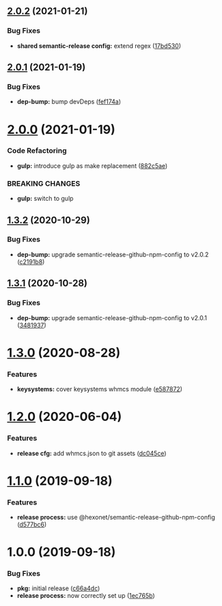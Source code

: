 ## [2.0.2](https://github.com/hexonet/semantic-release-github-whmcsbase-config/compare/v2.0.1...v2.0.2) (2021-01-21)


### Bug Fixes

* **shared semantic-release config:** extend regex ([17bd530](https://github.com/hexonet/semantic-release-github-whmcsbase-config/commit/17bd530c6d9498d859c6959085174c4ff69ba7cf))

## [2.0.1](https://github.com/hexonet/semantic-release-github-whmcsbase-config/compare/v2.0.0...v2.0.1) (2021-01-19)


### Bug Fixes

* **dep-bump:** bump devDeps ([fef174a](https://github.com/hexonet/semantic-release-github-whmcsbase-config/commit/fef174a54bcdd601335feaabece86503babf67a4))

# [2.0.0](https://github.com/hexonet/semantic-release-github-whmcsbase-config/compare/v1.3.2...v2.0.0) (2021-01-19)


### Code Refactoring

* **gulp:** introduce gulp as make replacement ([882c5ae](https://github.com/hexonet/semantic-release-github-whmcsbase-config/commit/882c5aec1a310e25e073e6f96a256ca252624969))


### BREAKING CHANGES

* **gulp:** switch to gulp

## [1.3.2](https://github.com/hexonet/semantic-release-github-whmcsbase-config/compare/v1.3.1...v1.3.2) (2020-10-29)


### Bug Fixes

* **dep-bump:** upgrade semantic-release-github-npm-config to v2.0.2 ([c2191b8](https://github.com/hexonet/semantic-release-github-whmcsbase-config/commit/c2191b8ec8eb988d9156eb864bd7c01207668d1c))

## [1.3.1](https://github.com/hexonet/semantic-release-github-whmcsbase-config/compare/v1.3.0...v1.3.1) (2020-10-28)


### Bug Fixes

* **dep-bump:** upgrade semantic-release-github-npm-config to v2.0.1 ([3481937](https://github.com/hexonet/semantic-release-github-whmcsbase-config/commit/3481937080c2f817b20f8a798f392b8ad8026436))

# [1.3.0](https://github.com/hexonet/semantic-release-github-whmcsbase-config/compare/v1.2.0...v1.3.0) (2020-08-28)


### Features

* **keysystems:** cover keysystems whmcs module ([e587872](https://github.com/hexonet/semantic-release-github-whmcsbase-config/commit/e58787292fcff70d7d0ccbaba841e3ae5576dc04))

# [1.2.0](https://github.com/hexonet/semantic-release-github-whmcsbase-config/compare/v1.1.0...v1.2.0) (2020-06-04)


### Features

* **release cfg:** add whmcs.json to git assets ([dc045ce](https://github.com/hexonet/semantic-release-github-whmcsbase-config/commit/dc045ce49555746220b44012729c478639a637a7))

# [1.1.0](https://github.com/hexonet/semantic-release-github-whmcsbase-config/compare/v1.0.0...v1.1.0) (2019-09-18)


### Features

* **release process:** use @hexonet/semantic-release-github-npm-config ([d577bc6](https://github.com/hexonet/semantic-release-github-whmcsbase-config/commit/d577bc6))

# 1.0.0 (2019-09-18)


### Bug Fixes

* **pkg:** initial release ([c66a4dc](https://github.com/hexonet/semantic-release-github-whmcsbase-config/commit/c66a4dc))
* **release process:** now correctly set up ([1ec765b](https://github.com/hexonet/semantic-release-github-whmcsbase-config/commit/1ec765b))
